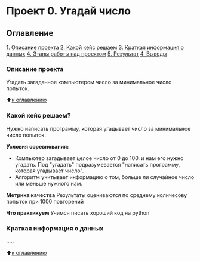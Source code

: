 # Проект 0. Угадай число

## Оглавление
[1. Описание проекта](https://github.com/Xeniabestlook/sf_training/tree/main/Project_0/README.md#Описание-проекта)
[2. Какой кейс решаем](https://github.com/Xeniabestlook/sf_training/tree/main/Project_0/README.md#Какой-кейс-решаем)
[3. Краткая информация о данных](https://github.com/Xeniabestlook/sf_training/tree/main/Project_0/README.md#Краткая-информация-о-данных)
[4. Этапы работы над проектом](https://github.com/Xeniabestlook/sf_training/tree/main/Project_0/README.md#Этапы-работы-над-проектом)
[5. Результат](https://github.com/Xeniabestlook/sf_training/tree/main/Project_0/README.md#Результат)
[4. Выводы](https://github.com/Xeniabestlook/sf_training/tree/main/Project_0/README.md#Выводы)

### Описание проекта
Угадать загаданное компьютером число за минимальное число попыток.

:arrow_up:[к оглавлению](https://github.com/Xeniabestlook/sf_training/tree/main/Project_0/README.md#Оглавление)


### Какой кейс решаем?
Нужно написать программу, которая угадывает число за минимальное число попыток.

**Условия соревнования:**
- Компьютер загадывает целое число от 0 до 100. и нам его нужно угадать. Под "угадать" подразумевается "написать программу, которая угадывает число".
- Алгоритм учитывает информацию о том, больше ли случайное число или меньше нужного нам.

**Метрика качества**
Результаты оцениваются по среднему количесову попыток при 1000 повторений

**Что практикуем**
Учимся писать хороший код на python

### Краткая информация о данных
.....

:arrow_up:[к оглавлению](https://github.com/Xeniabestlook/sf_training/tree/main/Project_0/README.md#Оглавление)
